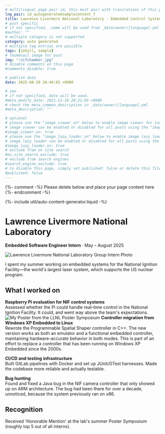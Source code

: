 ```yaml
---
# multilingual page pair id, this must pair with translations of this page. (This name must be unique)
lng_pair: id_autogeneratedsamplecontent_7
title: Lawrence Livermore National Laboratory - Embedded Control Systems Intern
# post specific
# if not specified, .name will be used from _data/owner/[language].yml
#author: ""
# multiple category is not supported
category: auto generated
# multiple tag entries are possible
tags: [jekyll, sample]
# thumbnail image for post
img: ":nifchamber.jpg"
# disable comments on this page
#comments_disable: true

# publish date
date: 2025-08-20 20:44:03 +0900

# seo
# if not specified, date will be used.
#meta_modify_date: 2021-11-16 20:21:03 +0900
# check the meta_common_description in _data/owner/[language].yml
#meta_description: ""

# optional
# please use the "image_viewer_on" below to enable image viewer for individual pages or posts (_posts/ or [language]/_posts folders).
# image viewer can be enabled or disabled for all posts using the "image_viewer_posts: true" setting in _data/conf/main.yml.
#image_viewer_on: true
# please use the "image_lazy_loader_on" below to enable image lazy loader for individual pages or posts (_posts/ or [language]/_posts folders).
# image lazy loader can be enabled or disabled for all posts using the "image_lazy_loader_posts: true" setting in _data/conf/main.yml.
#image_lazy_loader_on: true
# exclude from on site search
#on_site_search_exclude: true
# exclude from search engines
#search_engine_exclude: true
# to disable this page, simply set published: false or delete this file
#published: false
---
```


{%- comment -%} Please delete below and place your page content here {%- endcomment -%}

{%- include util/auto-content-generator.liquid -%}

<!-- outline-start -->
# Lawrence Livermore National Laboratory

**Embedded Software Engineer Intern** · May – August 2025

![Lawrence Livermore National Laboratory Group Intern Photo](:llnlpeeps.jpg)

I spent my summer working on embedded systems for the National Ignition Facility—the world's largest laser system, which supports the US nuclear program.

## What I worked on

**Raspberry Pi evaluation for NIF control systems**  
Assessed whether the Pi could handle real-time control in the National Ignition Facility. It could, and went way above the team's expectations.
![My Poster from the LLNL Poster Symposium](:pssec.png)
**Controller migration from Windows XP Embedded to Linux**  
Rewrote the Programmable Spatial Shaper controller in C++. The new version works as both an emulator and a functional embedded controller, maintaining hardware-accurate behavior in both modes. This is part of an effort to replace a controller that has been running on Windows XP Embedded since the 2000s.

**CI/CD and testing infrastructure**  
Built GitLab pipelines with Docker and set up JUnit/GTest harnesses. Made the codebase more reliable and actually testable.

**Bug hunting**  
Found and fixed a Java bug in the NIF camera controller that only showed up on ARM architecture. The bug had been there for over a decade, unnoticed, because the system previously ran on x86.

## Recognition

Received 'Honorable Mention' at the lab's summer Poster Symposium (roughly top 5 out of all interns).



<!-- outline-end -->

